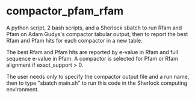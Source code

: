 # compactor_pfam_rfam
A python script, 2 bash scripts, and a Sherlock sbatch to run Rfam and Pfam on Adam Gudys's compactor tabular output, then to report the best Rfam and Pfam hits for each compactor in a new table.



The best Rfam and Pfam hits are reported by e-value in Rfam and full sequence e-value in Pfam. 
A compactor is selected for Pfam or Rfam alignment if exact_support > 0. 

The user needs only to specify the compactor output file and a run name, then to type "sbatch main.sh" to run this code in the Sherlock computing environment. 
